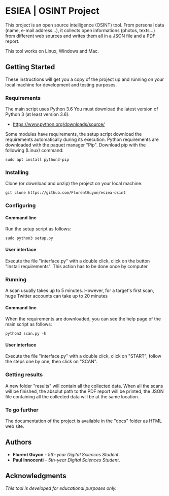 # ESIEA | OSINT Project

This project is an open source intelligence (OSINT) tool. From personal data (name, e-mail address...), it collects open informations (photos, texts...) from different web sources and writes them all in a JSON file and a PDF report.

This tool works on Linux, Windows and Mac.

## Getting Started

These instructions will get you a copy of the project up and running on your local machine for development and testing purposes.

### Requirements

The main script uses Python 3.6
You must download the latest version of Python 3 (at least version 3.6). 

* https://www.python.org/downloads/source/

Some modules have requirements, the setup script download the requirements automatically during its execution. Python requirements are downloaded with the paquet manager "Pip".
Download pip with the following (Linux) command:
```
sudo apt install python3-pip
```

### Installing

Clone (or download and unzip) the project on your local machine.
```
git clone https://github.com/FlorentGuyon/esiea-osint
```

### Configuring

#### Command line

Run the setup script as follows:
```
sudo python3 setup.py
```

#### User interface

Execute the file "interface.py" with a double click, click on the button "Install requirements". This action has to be done once by computer

### Running

A scan usually takes up to 5 minutes.
However, for a target's first scan, huge Twitter accounts can take up to 20 minutes 

#### Command line

When the requirements are downloaded, you can see the help page of the main script as follows:

```
python3 scan.py -h
```

#### User interface

Execute the file "interface.py" with a double click, click on "START", follow the steps one by one, then click on "SCAN".

### Getting results

A new folder "results" will contain all the collected data.
When all the scans will be finished, the absolut path to the PDF report will be printed, the JSON file containing all the collected data will be at the same location.

### To go further

The documentation of the project is available in the "docs" folder as HTML web site.

## Authors

* **Florent Guyon** - *5th-year Digital Sciences Student*.
* **Paul Innocenti** - *5th-year Digital Sciences Student*.

## Acknowledgments

*This tool is developed for educational purposes only.*